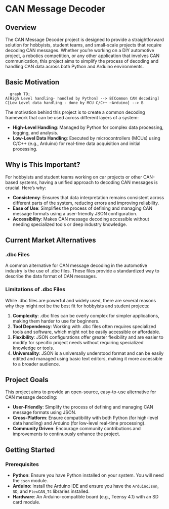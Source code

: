 # CAN Message Decoder

## Overview

The CAN Message Decoder project is designed to provide a straightforward solution for hobbyists, student teams, and small-scale projects that require decoding CAN messages. Whether you’re working on a DIY automotive project, a robotics competition, or any other application that involves CAN communication, this project aims to simplify the process of decoding and handling CAN data across both Python and Arduino environments.

## Basic Motivation

```mermaid
  graph TD;
A[High Level handling- handled by Python] --> B[Common CAN decoding]
C[Low Level data handling - done by MCU C/C++ ~Arduino] --> B
```

The motivation behind this project is to create a common decoding framework that can be used across different layers of a system:

- **High-Level Handling**: Managed by Python for complex data processing, logging, and analysis.
- **Low-Level Data Handling**: Executed by microcontrollers (MCUs) using C/C++ (e.g., Arduino) for real-time data acquisition and initial processing.

## Why is This Important?

For hobbyists and student teams working on car projects or other CAN-based systems, having a unified approach to decoding CAN messages is crucial. Here’s why:

- **Consistency**: Ensures that data interpretation remains consistent across different parts of the system, reducing errors and improving reliability.
- **Ease of Use**: Simplifies the process of defining and managing CAN message formats using a user-friendly JSON configuration.
- **Accessibility**: Makes CAN message decoding accessible without needing specialized tools or deep industry knowledge.

## Current Market Alternatives

### .dbc Files

A common alternative for CAN message decoding in the automotive industry is the use of .dbc files. These files provide a standardized way to describe the data format of CAN messages.

### Limitations of .dbc Files

While .dbc files are powerful and widely used, there are several reasons why they might not be the best fit for hobbyists and student projects:

1. **Complexity**: .dbc files can be overly complex for simpler applications, making them harder to use for beginners.
2. **Tool Dependency**: Working with .dbc files often requires specialized tools and software, which might not be easily accessible or affordable.
3. **Flexibility**: JSON configurations offer greater flexibility and are easier to modify for specific project needs without requiring specialized knowledge or tools.
4. **Universality**: JSON is a universally understood format and can be easily edited and managed using basic text editors, making it more accessible to a broader audience.

## Project Goals

This project aims to provide an open-source, easy-to-use alternative for CAN message decoding:

- **User-Friendly**: Simplify the process of defining and managing CAN message formats using JSON.
- **Cross-Platform**: Ensure compatibility with both Python (for high-level data handling) and Arduino (for low-level real-time processing).
- **Community Driven**: Encourage community contributions and improvements to continuously enhance the project.

## Getting Started

### Prerequisites

- **Python**: Ensure you have Python installed on your system. You will need the `json` module.
- **Arduino**: Install the Arduino IDE and ensure you have the `ArduinoJson`, `SD`, and `FlexCAN_T4` libraries installed.
- **Hardware**: An Arduino-compatible board (e.g., Teensy 4.1) with an SD card module.
